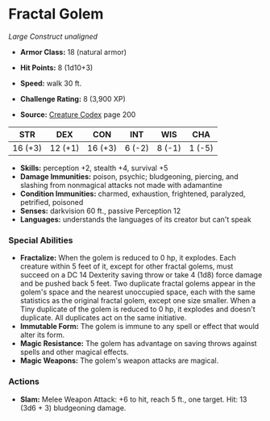 # Fractal Golem

*Large* *Construct* *unaligned*

- **Armor Class:** 18 (natural armor)
- **Hit Points:** 8 (1d10+3)
- **Speed:** walk 30 ft.

- **Challenge Rating:** 8 (3,900 XP)
- **Source:** [Creature Codex](https://koboldpress.com/kpstore/product/creature-codex-for-5th-edition-dnd) page 200

| STR | DEX | CON | INT | WIS | CHA |
| --- | --- | --- | --- | --- | --- |
| 16 (+3) | 12 (+1) | 16 (+3) | 6 (-2) | 8 (-1) | 1 (-5) |

- **Skills:** perception +2, stealth +4, survival +5
- **Damage Immunities:** poison, psychic; bludgeoning, piercing, and slashing from nonmagical attacks not made with adamantine
- **Condition Immunities:** charmed, exhaustion, frightened, paralyzed, petrified, poisoned
- **Senses:** darkvision 60 ft., passive Perception 12
- **Languages:** understands the languages of its creator but can't speak

### Special Abilities

- **Fractalize:** When the golem is reduced to 0 hp, it explodes. Each creature within 5 feet of it, except for other fractal golems, must succeed on a DC 14 Dexterity saving throw or take 4 (1d8) force damage and be pushed back 5 feet. Two duplicate fractal golems appear in the golem's space and the nearest unoccupied space, each with the same statistics as the original fractal golem, except one size smaller. When a Tiny duplicate of the golem is reduced to 0 hp, it explodes and doesn't duplicate. All duplicates act on the same initiative.
- **Immutable Form:** The golem is immune to any spell or effect that would alter its form.
- **Magic Resistance:** The golem has advantage on saving throws against spells and other magical effects.
- **Magic Weapons:** The golem's weapon attacks are magical.

### Actions

- **Slam:** Melee Weapon Attack: +6 to hit, reach 5 ft., one target. Hit: 13 (3d6 + 3) bludgeoning damage.


